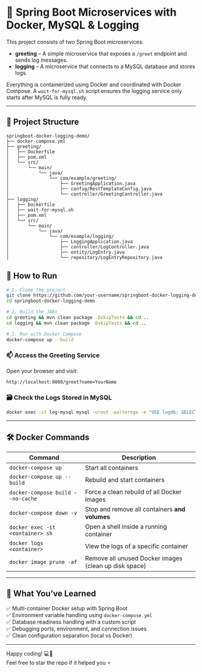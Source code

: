 # 🐳 Spring Boot Microservices with Docker, MySQL & Logging

This project consists of two Spring Boot microservices:

- **greeting** – A simple microservice that exposes a `/greet` endpoint and sends log messages.
- **logging** – A microservice that connects to a MySQL database and stores logs.

Everything is containerized using Docker and coordinated with Docker Compose. A `wait-for-mysql.sh` script ensures the logging service only starts after MySQL is fully ready.

---

## 🔧 Project Structure

```text
springboot-docker-logging-demo/
├── docker-compose.yml
├── greeting/
│   ├── Dockerfile
│   ├── pom.xml
│   └── src/
│       └── main/
│           └── java/
│               └── com/example/greeting/
│                   ├── GreetingApplication.java
│                   ├── config/RestTemplateConfig.java
│                   └── controller/GreetingController.java
├── logging/
│   ├── Dockerfile
│   ├── wait-for-mysql.sh
│   ├── pom.xml
│   └── src/
│       └── main/
│           └── java/
│               └── com/example/logging/
│                   ├── LoggingApplication.java
│                   ├── controller/LogController.java
│                   ├── entity/LogEntry.java
│                   └── repository/LogEntryRepository.java
```


## 🚀 How to Run

```bash
# 1. Clone the project
git clone https://github.com/your-username/springboot-docker-logging-demo.git
cd springboot-docker-logging-demo

# 2. Build the JARs
cd greeting && mvn clean package -DskipTests && cd ..
cd logging && mvn clean package -DskipTests && cd ..

# 3. Run with Docker Compose
docker-compose up --build
```

### 📫 Access the Greeting Service

Open your browser and visit:

```
http://localhost:8080/greet?name=YourName
```

### 🗃️ Check the Logs Stored in MySQL

```bash
docker exec -it log-mysql mysql -uroot -palterego -e "USE logdb; SELECT * FROM log_entry;"
```

---

## 🛠️ Docker Commands

| Command                            | Description                                                   |
|-----------------------------------|---------------------------------------------------------------|
| `docker-compose up`               | Start all containers                                          |
| `docker-compose up --build`       | Rebuild and start containers                                  |
| `docker-compose build --no-cache` | Force a clean rebuild of all Docker images                    |
| `docker-compose down -v`          | Stop and remove all containers **and volumes**                |
| `docker exec -it <container> sh`  | Open a shell inside a running container                       |
| `docker logs <container>`         | View the logs of a specific container                         |
| `docker image prune -af`          | Remove all unused Docker images (clean up disk space)         |

---

## 🎉 What You’ve Learned

✅ Multi-container Docker setup with Spring Boot  
✅ Environment variable handling using `docker-compose.yml`  
✅ Database readiness handling with a custom script  
✅ Debugging ports, environment, and connection issues  
✅ Clean configuration separation (local vs Docker)

---

Happy coding! 💻🐳  
Feel free to star the repo if it helped you ⭐

